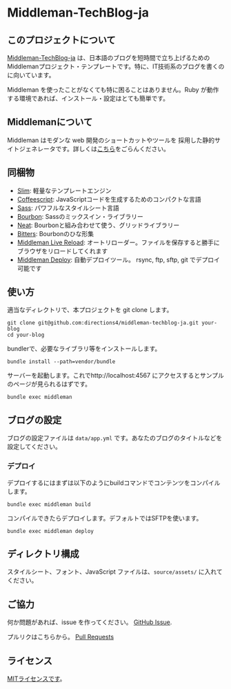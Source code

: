 # Middleman-TechBlog-ja

## このプロジェクトについて

[Middleman-TechBlog-ja](https://github.com/directions4/middleman-techblog-ja) は、日本語のブログを短時間で立ち上げるためのMiddlemanプロジェクト・テンプレートです。特に、IT技術系のブログを書くのに向いています。

Middleman を使ったことがなくても特に困ることはありません。Ruby が動作する環境であれば、インストール・設定はとても簡単です。

## Middlemanについて

Middleman はモダンな web 開発のショートカットやツールを 採用した静的サイトジェネレータです。詳しくは[こちら](https://middlemanapp.com/jp/)をごらんください。

## 同梱物

* [Slim](http://slim-lang.com/):
  軽量なテンプレートエンジン
* [Coffeescript](http://coffeescript.org):
  JavaScriptコードを生成するためのコンパクトな言語
* [Sass](http://sass-lang.com):
  パワフルなスタイルシート言語
* [Bourbon](http://bourbon.io):
  Sassのミックスイン・ライブラリー
* [Neat](http://neat.bourbon.io):
  Bourbonと組み合わせて使う、グリッドライブラリー
* [Bitters](http://bitters.bourbon.io):
  Bourbonのひな形集
* [Middleman Live Reload](https://github.com/middleman/middleman-livereload):
  オートリローダー。ファイルを保存すると勝手にブラウザをリロードしてくれます
* [Middleman Deploy](https://github.com/karlfreeman/middleman-deploy):
  自動デプロイツール。 rsync, ftp, sftp, git でデプロイ可能です

## 使い方

適当なディレクトリで、本プロジェクトを git clone します。

```
git clone git@github.com:directions4/middleman-techblog-ja.git your-blog
cd your-blog
```

bundlerで、必要なライブラリ等をインストールします。

```
bundle install --path=vendor/bundle
```

サーバーを起動します。これでhttp://localhost:4567 にアクセスするとサンプルのページが見られるはずです。

```
bundle exec middleman
```

## ブログの設定

ブログの設定ファイルは `data/app.yml` です。あなたのブログのタイトルなどを設定してください。

### デプロイ

デプロイするにはまずは以下のようにbuildコマンドでコンテンツをコンパイルします。

```
bundle exec middleman build
```

コンパイルできたらデプロイします。デフォルトではSFTPを使います。

```
bundle exec middleman deploy
```

## ディレクトリ構成

スタイルシート、フォント、JavaScript ファイルは、`source/assets/` に入れてください。

## ご協力

何か問題があれば、issue を作ってください。
[GitHub Issue](https://github.com/directions4/middleman-techblog-ja/issues).

プルリクはこちらから。
[Pull Requests](https://github.com/directions4/middleman-techblog-ja/pulls)

## ライセンス

 [MITライセンスです](LICENSE)。